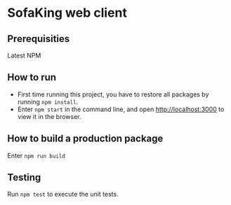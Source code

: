 # SofaKing web client
## Prerequisities
Latest NPM

## How to run
- First time running this project, you have to restore all packages by running `npm install`.
- Enter `npm start` in the command line, and open [http://localhost:3000](http://localhost:3000) to view it in the browser.

## How to build a production package
Enter `npm run build`

## Testing
Run `npm test` to execute the unit tests.